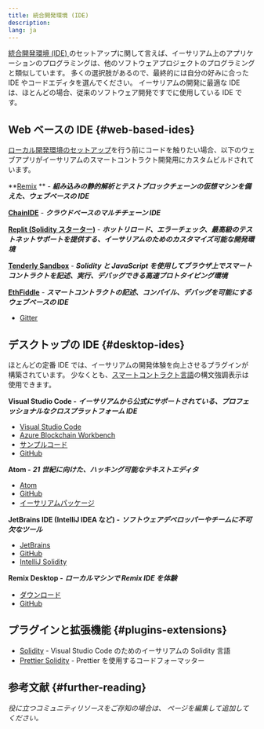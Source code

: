 ```yaml
---
title: 統合開発環境 (IDE)
description:
lang: ja
---
```


[統合開発環境 (IDE) ](https://wikipedia.org/wiki/Integrated_development_environment)のセットアップに関して言えば、イーサリアム上のアプリケーションのプログラミングは、他のソフトウェアプロジェクトのプログラミングと類似しています。 多くの選択肢があるので、最終的には自分の好みに合った IDE やコードエディタを選んでください。 イーサリアムの開発に最適な IDE は、ほとんどの場合、従来のソフトウェア開発ですでに使用している IDE です。

## Web ベースの IDE {#web-based-ides}

[ローカル開発環境のセットアップ](/developers/local-environment/)を行う前にコードを触りたい場合、以下のウェブアプリがイーサリアムのスマートコントラクト開発用にカスタムビルドされています。

**[Remix](https://remix.ethereum.org/) ** - **_組み込みの静的解析とテストブロックチェーンの仮想マシンを備えた、ウェブベースの IDE_**

**[ChainIDE](https://chainide.com/)** - **_クラウドベースのマルチチェーン IDE_**

**[Replit (Solidity スターター)](https://replit.com/@replit/Solidity-starter-beta)** - **_ホットリロード、エラーチェック、最高級のテストネットサポートを提供する、イーサリアムのためのカスタマイズ可能な開発環境_**

**[Tenderly Sandbox](https://sandbox.tenderly.co/)** - **_Solidity と JavaScript を使用してブラウザ上でスマートコントラクトを記述、実行、デバッグできる高速プロトタイピング環境_**

**[EthFiddle](https://ethfiddle.com/)** - **_スマートコントラクトの記述、コンパイル、デバッグを可能にするウェブベースの IDE_**

- [Gitter](https://gitter.im/loomnetwork/ethfiddle)

## デスクトップの IDE {#desktop-ides}

ほとんどの定番 IDE では、イーサリアムの開発体験を向上させるプラグインが構築されています。 少なくとも、[スマートコントラクト言語](/developers/docs/smart-contracts/languages/)の構文強調表示は使用できます。

**Visual Studio Code -** **_イーサリアムから公式にサポートされている、プロフェッショナルなクロスプラットフォーム IDE_**

- [Visual Studio Code](https://code.visualstudio.com/)
- [Azure Blockchain Workbench](https://azuremarketplace.microsoft.com/en-us/marketplace/apps/microsoft-azure-blockchain.azure-blockchain-workbench?tab=Overview)
- [サンプルコード](https://github.com/Azure-Samples/blockchain/blob/master/blockchain-workbench/application-and-smart-contract-samples/readme.md)
- [GitHub](https://github.com/microsoft/vscode)

**Atom -** **_21 世紀に向けた、ハッキング可能なテキストエディタ_**

- [Atom](https://atom.io/)
- [GitHub](https://github.com/atom)
- [イーサリアムパッケージ](https://atom.io/packages/search?utf8=%E2%9C%93&q=keyword%3Aethereum&commit=Search)

**JetBrains IDE (IntelliJ IDEA など) -** **_ソフトウェアデベロッパーやチームに不可欠なツール_**

- [JetBrains](https://www.jetbrains.com/)
- [GitHub](https://github.com/JetBrains)
- [IntelliJ Solidity](https://github.com/intellij-solidity/intellij-solidity/)

**Remix Desktop -** **_ローカルマシンで Remix IDE を体験_**

- [ダウンロード](https://github.com/ethereum/remix-desktop/releases)
- [GitHub](https://github.com/ethereum/remix-desktop)

## プラグインと拡張機能 {#plugins-extensions}

- [Solidity](https://marketplace.visualstudio.com/items?itemName=JuanBlanco.solidity) - Visual Studio Code のためのイーサリアムの Solidity 言語
- [Prettier Solidity](https://github.com/prettier-solidity/prettier-plugin-solidity) - Prettier を使用するコードフォーマッター

## 参考文献 {#further-reading}

_役に立つコミュニティリソースをご存知の場合は、 ページを編集して追加してください。_
